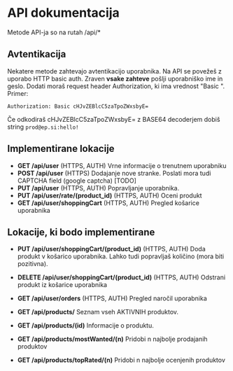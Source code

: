 # API dokumentacija

Metode API-ja so na rutah /api/*

## Avtentikacija
Nekatere metode zahtevajo avtentikacijo uporabnika.
Na API se povežeš z uporabo HTTP basic auth. Zraven **vsake zahteve** pošlji uporabniško ime in geslo.
Dodati moraš request header Authorization, ki ima vrednost "Basic <Base64 username:password>".
Primer: 
```
Authorization: Basic cHJvZEBlcC5zaTpoZWxsbyE=
```
Če odkodiraš cHJvZEBlcC5zaTpoZWxsbyE= z BASE64 decoderjem dobiš string `prod@ep.si:hello!`

## Implementirane lokacije

- **GET /api/user** (HTTPS, AUTH) Vrne informacije o trenutnem uporabniku
- **POST /api/user** (HTTPS) Dodajanje nove stranke. Poslati mora tudi CAPTCHA field (google captcha) [TODO]
- **PUT /api/user** (HTTPS, AUTH) Popravljanje uporabnika.
- **PUT /api/user/rate/(product_id)** (HTTPS, AUTH) Oceni produkt
- **GET /api/user/shoppingCart** (HTTPS, AUTH) Pregled košarice uporabnika


## Lokacije, ki bodo implementirane



- **PUT /api/user/shoppingCart/(product_id)** (HTTPS, AUTH) Doda produkt v košarico uporabnika. Lahko tudi popravljaš količino (mora biti pozitivna).
- **DELETE /api/user/shoppingCart/(product_id)** (HTTPS, AUTH) Odstrani produkt iz košarice uporabnika
- **GET /api/user/orders** (HTTPS, AUTH) Pregled naročil uporabnika

- **GET /api/products/** Seznam vseh AKTIVNIH produktov.
- **GET /api/products/(id)** Informacije o produktu.
- **GET /api/products/mostWanted/(n)** Pridobi n najbolje prodajanih produktov
- **GET /api/products/topRated/(n)** Pridobi n najbolje ocenjenih produktov
